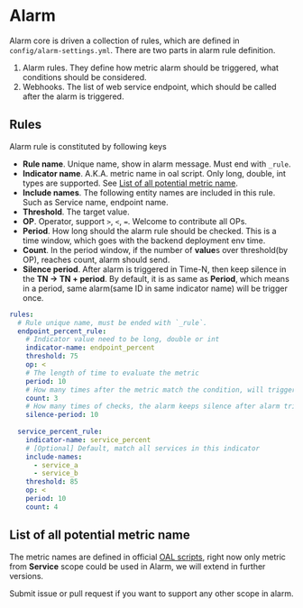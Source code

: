 # Alarm
Alarm core is driven a collection of rules, which are defined in `config/alarm-settings.yml`.
There are two parts in alarm rule definition.
1. Alarm rules. They define how metric alarm should be triggered, what conditions should be considered.
1. Webhooks. The list of web service endpoint, which should be called after the alarm is triggered.

## Rules
Alarm rule is constituted by following keys
- **Rule name**. Unique name, show in alarm message. Must end with `_rule`.
- **Indicator name**. A.K.A. metric name in oal script. Only long, double, int types are supported. See
[List of all potential metric name](#list-of-all-potential-metric-name).
- **Include names**. The following entity names are included in this rule. Such as Service name,
endpoint name.
- **Threshold**. The target value.
- **OP**. Operator, support `>`, `<`, `=`. Welcome to contribute all OPs.
- **Period**. How long should the alarm rule should be checked. This is a time window, which goes with the
backend deployment env time.
- **Count**. In the period window, if the number of **value**s over threshold(by OP), reaches count, alarm
should send.
- **Silence period**. After alarm is triggered in Time-N, then keep silence in the **TN -> TN + period**.
By default, it is as same as **Period**, which means in a period, same alarm(same ID in same 
indicator name) will be trigger once. 


```yaml
rules:
  # Rule unique name, must be ended with `_rule`.
  endpoint_percent_rule:
    # Indicator value need to be long, double or int
    indicator-name: endpoint_percent
    threshold: 75
    op: <
    # The length of time to evaluate the metric
    period: 10
    # How many times after the metric match the condition, will trigger alarm
    count: 3
    # How many times of checks, the alarm keeps silence after alarm triggered, default as same as period.
    silence-period: 10
    
  service_percent_rule:
    indicator-name: service_percent
    # [Optional] Default, match all services in this indicator
    include-names:
      - service_a
      - service_b
    threshold: 85
    op: <
    period: 10
    count: 4
```


## List of all potential metric name
The metric names are defined in official [OAL scripts](../../guides/backend-oal-scripts.md), right now 
only metric from **Service** scope could be used in Alarm, we will extend in further versions. 

Submit issue or pull request if you want to support any other scope in alarm.
